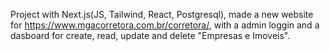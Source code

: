 Project with Next.js(JS, Tailwind, React, Postgresql), made a new website for https://www.mgacorretora.com.br/corretora/, with a admin loggin and a dasboard for create, read, update and delete "Empresas e Imoveis".
